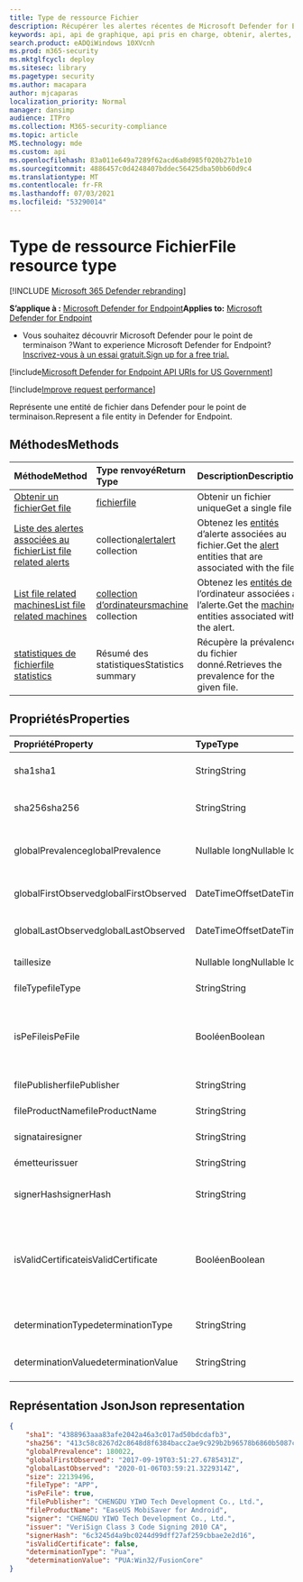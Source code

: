```yaml
---
title: Type de ressource Fichier
description: Récupérer les alertes récentes de Microsoft Defender for Endpoint relatives aux fichiers.
keywords: api, api de graphique, api pris en charge, obtenir, alertes, récent
search.product: eADQiWindows 10XVcnh
ms.prod: m365-security
ms.mktglfcycl: deploy
ms.sitesec: library
ms.pagetype: security
ms.author: macapara
author: mjcaparas
localization_priority: Normal
manager: dansimp
audience: ITPro
ms.collection: M365-security-compliance
ms.topic: article
MS.technology: mde
ms.custom: api
ms.openlocfilehash: 83a011e649a7289f62acd6a8d985f020b27b1e10
ms.sourcegitcommit: 4886457c0d4248407bddec56425dba50bb60d9c4
ms.translationtype: MT
ms.contentlocale: fr-FR
ms.lasthandoff: 07/03/2021
ms.locfileid: "53290014"
---
```

# <a name="file-resource-type"></a><span data-ttu-id="ac0ed-104">Type de ressource Fichier</span><span class="sxs-lookup"><span data-stu-id="ac0ed-104">File resource type</span></span>

[!INCLUDE [Microsoft 365 Defender rebranding](../../includes/microsoft-defender.md)]


<span data-ttu-id="ac0ed-105">**S’applique à :** [Microsoft Defender for Endpoint](https://go.microsoft.com/fwlink/?linkid=2154037)</span><span class="sxs-lookup"><span data-stu-id="ac0ed-105">**Applies to:** [Microsoft Defender for Endpoint](https://go.microsoft.com/fwlink/?linkid=2154037)</span></span>

- <span data-ttu-id="ac0ed-106">Vous souhaitez découvrir Microsoft Defender pour le point de terminaison ?</span><span class="sxs-lookup"><span data-stu-id="ac0ed-106">Want to experience Microsoft Defender for Endpoint?</span></span> [<span data-ttu-id="ac0ed-107">Inscrivez-vous à un essai gratuit.</span><span class="sxs-lookup"><span data-stu-id="ac0ed-107">Sign up for a free trial.</span></span>](https://www.microsoft.com/microsoft-365/windows/microsoft-defender-atp?ocid=docs-wdatp-exposedapis-abovefoldlink) 

[!include[Microsoft Defender for Endpoint API URIs for US Government](../../includes/microsoft-defender-api-usgov.md)]

[!include[Improve request performance](../../includes/improve-request-performance.md)]

<span data-ttu-id="ac0ed-108">Représente une entité de fichier dans Defender pour le point de terminaison.</span><span class="sxs-lookup"><span data-stu-id="ac0ed-108">Represent a file entity in Defender for Endpoint.</span></span>

## <a name="methods"></a><span data-ttu-id="ac0ed-109">Méthodes</span><span class="sxs-lookup"><span data-stu-id="ac0ed-109">Methods</span></span>

<span data-ttu-id="ac0ed-110">Méthode</span><span class="sxs-lookup"><span data-stu-id="ac0ed-110">Method</span></span>|<span data-ttu-id="ac0ed-111">Type renvoyé</span><span class="sxs-lookup"><span data-stu-id="ac0ed-111">Return Type</span></span> |<span data-ttu-id="ac0ed-112">Description</span><span class="sxs-lookup"><span data-stu-id="ac0ed-112">Description</span></span>
:---|:---|:---
[<span data-ttu-id="ac0ed-113">Obtenir un fichier</span><span class="sxs-lookup"><span data-stu-id="ac0ed-113">Get file</span></span>](get-file-information.md) | [<span data-ttu-id="ac0ed-114">fichier</span><span class="sxs-lookup"><span data-stu-id="ac0ed-114">file</span></span>](files.md) | <span data-ttu-id="ac0ed-115">Obtenir un fichier unique</span><span class="sxs-lookup"><span data-stu-id="ac0ed-115">Get a single file</span></span> 
[<span data-ttu-id="ac0ed-116">Liste des alertes associées au fichier</span><span class="sxs-lookup"><span data-stu-id="ac0ed-116">List file related alerts</span></span>](get-file-related-alerts.md) | <span data-ttu-id="ac0ed-117">collection[alert](alerts.md)</span><span class="sxs-lookup"><span data-stu-id="ac0ed-117">[alert](alerts.md) collection</span></span> | <span data-ttu-id="ac0ed-118">Obtenez les [entités](alerts.md) d’alerte associées au fichier.</span><span class="sxs-lookup"><span data-stu-id="ac0ed-118">Get the [alert](alerts.md) entities that are associated with the file.</span></span>
[<span data-ttu-id="ac0ed-119">List file related machines</span><span class="sxs-lookup"><span data-stu-id="ac0ed-119">List file related machines</span></span>](get-file-related-machines.md) | <span data-ttu-id="ac0ed-120">[collection d’ordinateurs](machine.md)</span><span class="sxs-lookup"><span data-stu-id="ac0ed-120">[machine](machine.md) collection</span></span> | <span data-ttu-id="ac0ed-121">Obtenez les [entités de](machine.md) l’ordinateur associées à l’alerte.</span><span class="sxs-lookup"><span data-stu-id="ac0ed-121">Get the [machine](machine.md) entities associated with the alert.</span></span>
[<span data-ttu-id="ac0ed-122">statistiques de fichier</span><span class="sxs-lookup"><span data-stu-id="ac0ed-122">file statistics</span></span>](get-file-statistics.md) | <span data-ttu-id="ac0ed-123">Résumé des statistiques</span><span class="sxs-lookup"><span data-stu-id="ac0ed-123">Statistics summary</span></span> | <span data-ttu-id="ac0ed-124">Récupère la prévalence du fichier donné.</span><span class="sxs-lookup"><span data-stu-id="ac0ed-124">Retrieves the prevalence for the given file.</span></span>


## <a name="properties"></a><span data-ttu-id="ac0ed-125">Propriétés</span><span class="sxs-lookup"><span data-stu-id="ac0ed-125">Properties</span></span>

|<span data-ttu-id="ac0ed-126">Propriété</span><span class="sxs-lookup"><span data-stu-id="ac0ed-126">Property</span></span> | <span data-ttu-id="ac0ed-127">Type</span><span class="sxs-lookup"><span data-stu-id="ac0ed-127">Type</span></span> | <span data-ttu-id="ac0ed-128">Description</span><span class="sxs-lookup"><span data-stu-id="ac0ed-128">Description</span></span> |
|:---|:---|:---|
|<span data-ttu-id="ac0ed-129">sha1</span><span class="sxs-lookup"><span data-stu-id="ac0ed-129">sha1</span></span> | <span data-ttu-id="ac0ed-130">String</span><span class="sxs-lookup"><span data-stu-id="ac0ed-130">String</span></span> | <span data-ttu-id="ac0ed-131">Hachage Sha1 du contenu du fichier</span><span class="sxs-lookup"><span data-stu-id="ac0ed-131">Sha1 hash of the file content</span></span> |
|<span data-ttu-id="ac0ed-132">sha256</span><span class="sxs-lookup"><span data-stu-id="ac0ed-132">sha256</span></span> | <span data-ttu-id="ac0ed-133">String</span><span class="sxs-lookup"><span data-stu-id="ac0ed-133">String</span></span> | <span data-ttu-id="ac0ed-134">Hachage Sha256 du contenu du fichier</span><span class="sxs-lookup"><span data-stu-id="ac0ed-134">Sha256 hash of the file content</span></span> |
|<span data-ttu-id="ac0ed-135">globalPrevalence</span><span class="sxs-lookup"><span data-stu-id="ac0ed-135">globalPrevalence</span></span> | <span data-ttu-id="ac0ed-136">Nullable long</span><span class="sxs-lookup"><span data-stu-id="ac0ed-136">Nullable long</span></span> | <span data-ttu-id="ac0ed-137">Prévalence des fichiers au sein de l’organisation</span><span class="sxs-lookup"><span data-stu-id="ac0ed-137">File prevalence across organization</span></span> |
|<span data-ttu-id="ac0ed-138">globalFirstObserved</span><span class="sxs-lookup"><span data-stu-id="ac0ed-138">globalFirstObserved</span></span> | <span data-ttu-id="ac0ed-139">DateTimeOffset</span><span class="sxs-lookup"><span data-stu-id="ac0ed-139">DateTimeOffset</span></span> | <span data-ttu-id="ac0ed-140">Première observation du fichier</span><span class="sxs-lookup"><span data-stu-id="ac0ed-140">First time the file was observed</span></span> |
|<span data-ttu-id="ac0ed-141">globalLastObserved</span><span class="sxs-lookup"><span data-stu-id="ac0ed-141">globalLastObserved</span></span> | <span data-ttu-id="ac0ed-142">DateTimeOffset</span><span class="sxs-lookup"><span data-stu-id="ac0ed-142">DateTimeOffset</span></span> | <span data-ttu-id="ac0ed-143">Dernière observation du fichier</span><span class="sxs-lookup"><span data-stu-id="ac0ed-143">Last time the file was observed</span></span> |
|<span data-ttu-id="ac0ed-144">taille</span><span class="sxs-lookup"><span data-stu-id="ac0ed-144">size</span></span> | <span data-ttu-id="ac0ed-145">Nullable long</span><span class="sxs-lookup"><span data-stu-id="ac0ed-145">Nullable long</span></span> | <span data-ttu-id="ac0ed-146">Taille du fichier</span><span class="sxs-lookup"><span data-stu-id="ac0ed-146">Size of the file</span></span> |
|<span data-ttu-id="ac0ed-147">fileType</span><span class="sxs-lookup"><span data-stu-id="ac0ed-147">fileType</span></span> | <span data-ttu-id="ac0ed-148">String</span><span class="sxs-lookup"><span data-stu-id="ac0ed-148">String</span></span> | <span data-ttu-id="ac0ed-149">Type du fichier</span><span class="sxs-lookup"><span data-stu-id="ac0ed-149">Type of the file</span></span> |
|<span data-ttu-id="ac0ed-150">isPeFile</span><span class="sxs-lookup"><span data-stu-id="ac0ed-150">isPeFile</span></span> | <span data-ttu-id="ac0ed-151">Booléen</span><span class="sxs-lookup"><span data-stu-id="ac0ed-151">Boolean</span></span> | <span data-ttu-id="ac0ed-152">true si le fichier est portable exécutable (par exemple, « DLL », « EXE », etc.)</span><span class="sxs-lookup"><span data-stu-id="ac0ed-152">true if the file is portable executable (e.g. "DLL", "EXE", etc.)</span></span> |
|<span data-ttu-id="ac0ed-153">filePublisher</span><span class="sxs-lookup"><span data-stu-id="ac0ed-153">filePublisher</span></span> | <span data-ttu-id="ac0ed-154">String</span><span class="sxs-lookup"><span data-stu-id="ac0ed-154">String</span></span> | <span data-ttu-id="ac0ed-155">Éditeur de fichiers</span><span class="sxs-lookup"><span data-stu-id="ac0ed-155">File publisher</span></span> |
|<span data-ttu-id="ac0ed-156">fileProductName</span><span class="sxs-lookup"><span data-stu-id="ac0ed-156">fileProductName</span></span> | <span data-ttu-id="ac0ed-157">String</span><span class="sxs-lookup"><span data-stu-id="ac0ed-157">String</span></span> | <span data-ttu-id="ac0ed-158">Nom du produit</span><span class="sxs-lookup"><span data-stu-id="ac0ed-158">Product name</span></span> |
|<span data-ttu-id="ac0ed-159">signataire</span><span class="sxs-lookup"><span data-stu-id="ac0ed-159">signer</span></span> | <span data-ttu-id="ac0ed-160">String</span><span class="sxs-lookup"><span data-stu-id="ac0ed-160">String</span></span> | <span data-ttu-id="ac0ed-161">Signataire de fichiers</span><span class="sxs-lookup"><span data-stu-id="ac0ed-161">File signer</span></span> |
|<span data-ttu-id="ac0ed-162">émetteur</span><span class="sxs-lookup"><span data-stu-id="ac0ed-162">issuer</span></span> | <span data-ttu-id="ac0ed-163">String</span><span class="sxs-lookup"><span data-stu-id="ac0ed-163">String</span></span> | <span data-ttu-id="ac0ed-164">Émetteur de fichier</span><span class="sxs-lookup"><span data-stu-id="ac0ed-164">File issuer</span></span> |
|<span data-ttu-id="ac0ed-165">signerHash</span><span class="sxs-lookup"><span data-stu-id="ac0ed-165">signerHash</span></span> | <span data-ttu-id="ac0ed-166">String</span><span class="sxs-lookup"><span data-stu-id="ac0ed-166">String</span></span> | <span data-ttu-id="ac0ed-167">Hachage du certificat de signature</span><span class="sxs-lookup"><span data-stu-id="ac0ed-167">Hash of the signing certificate</span></span> |
|<span data-ttu-id="ac0ed-168">isValidCertificate</span><span class="sxs-lookup"><span data-stu-id="ac0ed-168">isValidCertificate</span></span> | <span data-ttu-id="ac0ed-169">Booléen</span><span class="sxs-lookup"><span data-stu-id="ac0ed-169">Boolean</span></span> | <span data-ttu-id="ac0ed-170">Le certificat de signature a été vérifié avec succès par l’agent Microsoft Defender for Endpoint</span><span class="sxs-lookup"><span data-stu-id="ac0ed-170">Was signing certificate successfully verified by Microsoft Defender for Endpoint agent</span></span> |
|<span data-ttu-id="ac0ed-171">determinationType</span><span class="sxs-lookup"><span data-stu-id="ac0ed-171">determinationType</span></span> | <span data-ttu-id="ac0ed-172">String</span><span class="sxs-lookup"><span data-stu-id="ac0ed-172">String</span></span> | <span data-ttu-id="ac0ed-173">Type de détermination du fichier</span><span class="sxs-lookup"><span data-stu-id="ac0ed-173">The determination type of the file</span></span> |
|<span data-ttu-id="ac0ed-174">determinationValue</span><span class="sxs-lookup"><span data-stu-id="ac0ed-174">determinationValue</span></span> | <span data-ttu-id="ac0ed-175">String</span><span class="sxs-lookup"><span data-stu-id="ac0ed-175">String</span></span> | <span data-ttu-id="ac0ed-176">Valeur de détermination</span><span class="sxs-lookup"><span data-stu-id="ac0ed-176">Determination value</span></span> |

## <a name="json-representation"></a><span data-ttu-id="ac0ed-177">Représentation Json</span><span class="sxs-lookup"><span data-stu-id="ac0ed-177">Json representation</span></span>

```json
{
    "sha1": "4388963aaa83afe2042a46a3c017ad50bdcdafb3",
    "sha256": "413c58c8267d2c8648d8f6384bacc2ae9c929b2b96578b6860b5087cd1bd6462",
    "globalPrevalence": 180022,
    "globalFirstObserved": "2017-09-19T03:51:27.6785431Z",
    "globalLastObserved": "2020-01-06T03:59:21.3229314Z",
    "size": 22139496,
    "fileType": "APP",
    "isPeFile": true,
    "filePublisher": "CHENGDU YIWO Tech Development Co., Ltd.",
    "fileProductName": "EaseUS MobiSaver for Android",
    "signer": "CHENGDU YIWO Tech Development Co., Ltd.",
    "issuer": "VeriSign Class 3 Code Signing 2010 CA",
    "signerHash": "6c3245d4a9bc0244d99dff27af259cbbae2e2d16",
    "isValidCertificate": false,
    "determinationType": "Pua",
    "determinationValue": "PUA:Win32/FusionCore"
}
```
